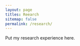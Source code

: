 ```yaml
---
layout: page
titles: Reearch
sitemap: false
permalink: /research/
---
```


Put my research experience here.

